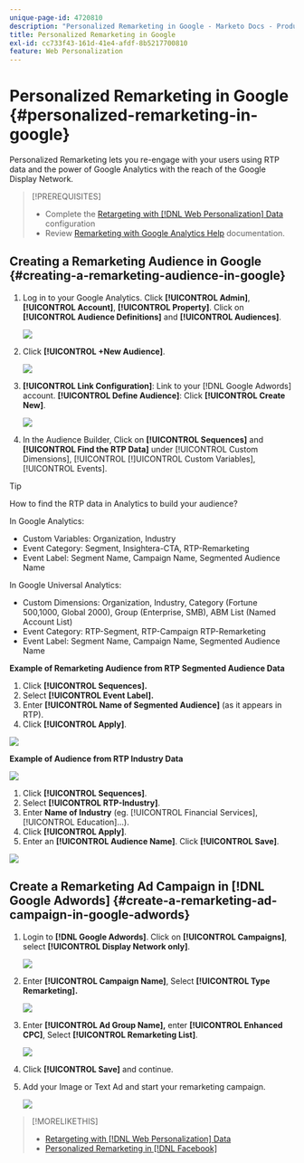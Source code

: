 ```yaml
---
unique-page-id: 4720810
description: "Personalized Remarketing in Google - Marketo Docs - Product Documentation"
title: Personalized Remarketing in Google
exl-id: cc733f43-161d-41e4-afdf-8b5217700810
feature: Web Personalization
---
```

# Personalized Remarketing in Google {#personalized-remarketing-in-google}

Personalized Remarketing lets you re-engage with your users using RTP data and the power of Google Analytics with the reach of the Google Display Network.

>[!PREREQUISITES]
>
>* Complete the [Retargeting with [!DNL Web Personalization] Data](/help/marketo/product-docs/web-personalization/website-retargeting/retargeting-with-web-personalization-data.md) configuration
>* Review [Remarketing with Google Analytics Help](https://support.google.com/analytics/topic/2611283?hl=en&ref_topic=3413645) documentation.

## Creating a Remarketing Audience in Google {#creating-a-remarketing-audience-in-google}

1. Log in to your Google Analytics. Click **[!UICONTROL Admin]**, **[!UICONTROL Account]**, **[!UICONTROL Property]**. Click on **[!UICONTROL Audience Definitions]** and **[!UICONTROL Audiences]**.

   ![](assets/remarketing-ga-screenshots.jpg)

1. Click **[!UICONTROL +New Audience]**.

   ![](assets/image2015-1-15-17-3a26-3a40.png)

1. **[!UICONTROL Link Configuration]**: Link to your [!DNL Google Adwords] account. **[!UICONTROL Define Audience]**: Click **[!UICONTROL Create New]**.

   ![](assets/image2015-1-15-17-3a32-3a4.png)

1. In the Audience Builder, Click on **[!UICONTROL Sequences]** and **[!UICONTROL Find the RTP Data]** under [!UICONTROL Custom Dimensions], [!UICONTROL [!]UICONTROL Custom Variables], [!UICONTROL Events].

>[!TIP]
>
>How to find the RTP data in Analytics to build your audience?
>
>In Google Analytics:
>
>* Custom Variables: Organization, Industry
>* Event Category: Segment, Insightera-CTA, RTP-Remarketing
>* Event Label: Segment Name, Campaign Name, Segmented Audience Name
>
>In Google Universal Analytics:
>
>* Custom Dimensions: Organization, Industry, Category (Fortune 500,1000, Global 2000), Group (Enterprise, SMB), ABM List (Named Account List)
>* Event Category: RTP-Segment, RTP-Campaign RTP-Remarketing
>* Event Label: Segment Name, Campaign Name, Segmented Audience Name

**Example of Remarketing Audience from RTP Segmented Audience Data**

1. Click **[!UICONTROL Sequences].**
1. Select **[!UICONTROL Event Label].**
1. Enter **[!UICONTROL Name of Segmented Audience]** (as it appears in RTP).
1. Click **[!UICONTROL Apply]**.

![](assets/image2015-2-10-14-3a51-3a43.png)

**Example of Audience from RTP Industry Data**

![](assets/image2015-1-15-17-3a36-3a5.png)

1. Click **[!UICONTROL Sequences]**.
1. Select **[!UICONTROL RTP-Industry]**.
1. Enter **Name of Industry** (eg. [!UICONTROL Financial Services], [!UICONTROL Education]...).
1. Click **[!UICONTROL Apply]**.
1. Enter an **[!UICONTROL Audience Name]**. Click **[!UICONTROL Save]**.

![](assets/image2015-1-15-18-3a29-3a16.png)

## Create a Remarketing Ad Campaign in [!DNL Google Adwords] {#create-a-remarketing-ad-campaign-in-google-adwords}

1. Login to **[!DNL Google Adwords]**. Click on **[!UICONTROL Campaigns]**, select **[!UICONTROL Display Network only]**.

   ![](assets/image2015-1-15-18-3a31-3a58.png)

1. Enter **[!UICONTROL Campaign Name]**, Select **[!UICONTROL Type Remarketing].**

   ![](assets/image2015-1-15-18-3a35-3a7.png)

1. Enter **[!UICONTROL Ad Group Name],** enter **[!UICONTROL Enhanced CPC]**, Select **[!UICONTROL Remarketing List]**.

   ![](assets/image2015-1-15-18-3a51-3a57.png)

1. Click **[!UICONTROL Save]** and continue.
1. Add your Image or Text Ad and start your remarketing campaign.

   ![](assets/image2015-1-15-18-3a47-3a21.png)

>[!MORELIKETHIS]
>
>* [Retargeting with [!DNL Web Personalization] Data](/help/marketo/product-docs/web-personalization/website-retargeting/retargeting-with-web-personalization-data.md)
>* [Personalized Remarketing in [!DNL Facebook]](/help/marketo/product-docs/web-personalization/website-retargeting/personalized-remarketing-in-facebook.md)
